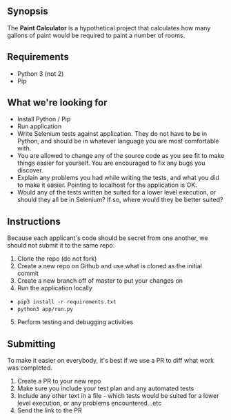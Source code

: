 ## Synopsis

The **Paint Calculator** is a hypothetical project that calculates how many gallons of paint would be required to paint a number of rooms.

## Requirements

* Python 3 (not 2)
* Pip

## What we're looking for

* Install Python / Pip
* Run application
* Write Selenium tests against application. They do not have to be in Python, and should be in whatever language you are most comfortable with.
* You are allowed to change any of the source code as you see fit to make things easier for yourself. You are encouraged to fix any bugs you discover.
* Explain any problems you had while writing the tests, and what you did to make it easier. Pointing to localhost for the application is OK.
* Would any of the tests written be suited for a lower level execution, or should they all be in Selenium? If so, where would they be better suited?

## Instructions

Because each applicant's code should be secret from one another, we should not submit it to the same repo.

1. Clone the repo (do not fork)
1. Create a new repo on Github and use what is cloned as the initial commit
1. Create a new branch off of master to put your changes on
1. Run the application locally
* `pip3 install -r requirements.txt`
* `python3 app/run.py`
5. Perform testing and debugging activities

## Submitting 

To make it easier on everybody, it's best if we use a PR to diff what work was completed.

1. Create a PR to your new repo
1. Make sure you include your test plan and any automated tests
1. Include any other text in a file - which tests would be suited for a lower level execution, or any problems encountered...etc
1. Send the link to the PR